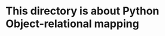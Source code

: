 This directory is about Python Object-relational mapping
=========================================================
